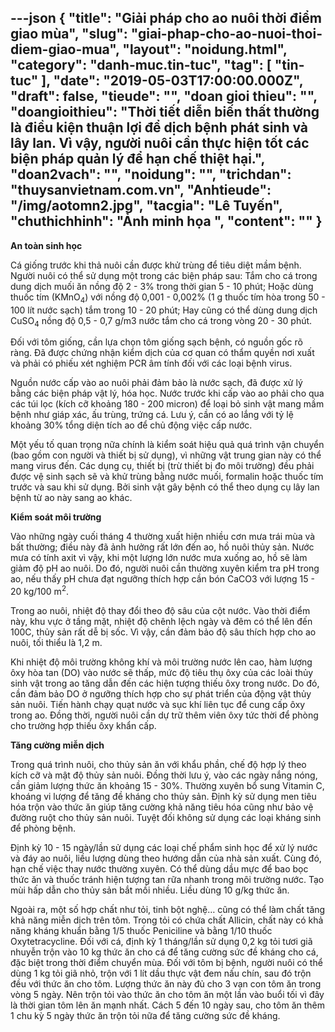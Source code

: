 ---json
{
    "title": "Giải pháp cho ao nuôi thời điểm giao mùa",
    "slug": "giai-phap-cho-ao-nuoi-thoi-diem-giao-mua",
    "layout": "noidung.html",
    "category": "danh-muc.tin-tuc",
    "tag": [
        "tin-tuc"
    ],
    "date": "2019-05-03T17:00:00.000Z",
    "draft": false,
    "tieude": "",
    "doan gioi thieu": "",
    "doangioithieu": "Thời tiết diễn biến thất thường là điều kiện thuận lợi để dịch bệnh phát sinh và lây lan. Vì vậy, người nuôi cần thực hiện tốt các biện pháp quản lý để hạn chế thiệt hại.",
    "doan2vach": "",
    "noidung": "",
    "trichdan": "thuysanvietnam.com.vn",
    "Anhtieude": "/img/aotomn2.jpg",
    "tacgia": "Lê Tuyến",
    "chuthichhinh": "Ảnh minh họa ",
    "__content__": ""
}
---
<p><strong>An to&agrave;n sinh học</strong></p>

<p>C&aacute; giống trước khi thả nu&ocirc;i cần được khử tr&ugrave;ng để ti&ecirc;u diệt mầm bệnh. Người nu&ocirc;i c&oacute; thể sử dụng một trong c&aacute;c biện ph&aacute;p sau: Tắm cho c&aacute; trong dung dịch muối ăn nồng độ 2 - 3% trong thời gian 5 - 10 ph&uacute;t; Hoặc d&ugrave;ng thuốc t&iacute;m (KMnO<sub>4</sub>) với nồng độ 0,001 - 0,002% (1 g thuốc t&iacute;m h&ograve;a trong 50 - 100 l&iacute;t nước sạch) tắm trong 10 - 20 ph&uacute;t; Hay cũng c&oacute; thể d&ugrave;ng dung dịch CuSO<sub>4</sub>&nbsp;nồng độ 0,5 - 0,7 g/m3 nước tắm cho c&aacute; trong v&ograve;ng 20 - 30 ph&uacute;t.</p>

<p>Đối với t&ocirc;m giống, cần lựa chọn t&ocirc;m giống sạch bệnh, c&oacute; nguồn gốc r&otilde; r&agrave;ng. Đ&atilde; được chứng nhận kiểm dịch của cơ quan c&oacute; thẩm quyền nơi xuất v&agrave; phải c&oacute; phiếu x&eacute;t nghiệm PCR &acirc;m t&iacute;nh đối với c&aacute;c loại bệnh virus.</p>

<p>Nguồn nước cấp v&agrave;o ao nu&ocirc;i phải đảm bảo l&agrave; nước sạch, đ&atilde; được xử l&yacute; bằng c&aacute;c biện ph&aacute;p vật l&yacute;, h&oacute;a học. Nước trước khi cấp v&agrave;o ao phải cho qua c&aacute;c t&uacute;i lọc (k&iacute;ch cỡ khoảng 180 - 200 micron) để loại bỏ sinh vật mang mầm bệnh như gi&aacute;p x&aacute;c, ấu tr&ugrave;ng, trứng c&aacute;. Lưu &yacute;, cần c&oacute; ao lắng với tỷ lệ khoảng 30% tổng diện t&iacute;ch ao để chủ động việc cấp nước.</p>

<p>Một yếu tố quan trọng nữa ch&iacute;nh l&agrave; kiểm so&aacute;t hiệu quả qu&aacute; tr&igrave;nh vận chuyển (bao gồm con người v&agrave; thiết bị sử dụng), v&igrave; những vật trung gian n&agrave;y c&oacute; thể mang virus đến. C&aacute;c dụng cụ, thiết bị (trừ thiết bị đo m&ocirc;i trường) đều phải được vệ sinh sạch sẽ v&agrave; khử tr&ugrave;ng bằng nước muối, formalin hoặc thuốc t&iacute;m trước v&agrave; sau khi sử dụng. Bởi sinh vật g&acirc;y bệnh c&oacute; thể theo dụng cụ l&acirc;y lan bệnh từ ao n&agrave;y sang ao kh&aacute;c.</p>

<p><strong>Kiểm so&aacute;t m&ocirc;i trường</strong></p>

<p>V&agrave;o những ng&agrave;y cuối th&aacute;ng 4 thường xuất hiện nhiều cơn mưa tr&aacute;i m&ugrave;a v&agrave; bất thường; điều n&agrave;y đ&atilde; ảnh hưởng rất lớn đến ao, hồ nu&ocirc;i thủy sản. Nước mưa c&oacute; t&iacute;nh axit v&igrave; vậy, khi một lượng lớn nước mưa xuống ao, hồ sẽ l&agrave;m giảm độ pH ao nu&ocirc;i. Do đ&oacute;, người nu&ocirc;i cần thường xuy&ecirc;n kiểm tra pH trong ao, nếu thấy pH chưa đạt ngưỡng th&iacute;ch hợp cần b&oacute;n CaCO3 với lượng 15 - 20 kg/100 m<sup>2</sup>.</p>

<p>Trong ao nu&ocirc;i, nhiệt độ thay đổi theo độ s&acirc;u của cột nước. V&agrave;o thời điểm n&agrave;y, khu vực ở tầng mặt, nhiệt độ ch&ecirc;nh lệch ng&agrave;y v&agrave; đ&ecirc;m c&oacute; thể l&ecirc;n đến 100C, thủy sản rất dễ bị sốc. V&igrave; vậy, cần đảm bảo độ s&acirc;u th&iacute;ch hợp cho ao nu&ocirc;i, tối thiểu l&agrave; 1,2 m.</p>

<p>Khi nhiệt độ m&ocirc;i trường kh&ocirc;ng kh&iacute; v&agrave; m&ocirc;i trường nước l&ecirc;n cao, h&agrave;m lượng &ocirc;xy h&ograve;a tan (DO) v&agrave;o nước sẽ thấp, mức độ ti&ecirc;u thụ &ocirc;xy của c&aacute;c lo&agrave;i thủy sinh vật trong ao tăng dẫn đến c&aacute;c hiện tượng thiếu &ocirc;xy trong nước. Do đ&oacute;, cần đảm bảo DO ở ngưỡng th&iacute;ch hợp cho sự ph&aacute;t triển của động vật thủy sản nu&ocirc;i. Tiến h&agrave;nh chạy quạt nước v&agrave; sục kh&iacute; li&ecirc;n tục để cung cấp &ocirc;xy trong ao. Đồng thời, người nu&ocirc;i cần dự trữ th&ecirc;m vi&ecirc;n &ocirc;xy tức thời để ph&ograve;ng cho trường hợp thiếu &ocirc;xy khẩn cấp.</p>

<p><strong>Tăng cường miễn dịch</strong></p>

<p>Trong qu&aacute; tr&igrave;nh nu&ocirc;i, cho thủy sản ăn với khẩu phần, chế độ hợp l&yacute; theo k&iacute;ch cỡ v&agrave; mật độ thủy sản nu&ocirc;i. Đồng thời lưu &yacute;, v&agrave;o c&aacute;c ng&agrave;y nắng n&oacute;ng, cần giảm lượng thức ăn khoảng 15 - 30%. Thường xuy&ecirc;n bổ sung Vitamin C, kho&aacute;ng vi lượng để tăng đề kh&aacute;ng cho thủy sản. Định kỳ sử dụng men ti&ecirc;u h&oacute;a trộn v&agrave;o thức ăn gi&uacute;p tăng cường khả năng ti&ecirc;u h&oacute;a cũng như bảo vệ đường ruột cho thủy sản nu&ocirc;i. Tuyệt đối kh&ocirc;ng sử dụng c&aacute;c loại kh&aacute;ng sinh để ph&ograve;ng bệnh.</p>

<p>Định kỳ 10 - 15 ng&agrave;y/lần sử dụng c&aacute;c loại chế phẩm sinh học để xử l&yacute; nước v&agrave; đ&aacute;y ao nu&ocirc;i, liều lượng d&ugrave;ng theo hướng dẫn của nh&agrave; sản xuất. C&ugrave;ng đ&oacute;, hạn chế việc thay nước thường xuy&ecirc;n. C&oacute; thể d&ugrave;ng dầu mực để bao bọc thức ăn v&agrave; thuốc tr&aacute;nh hiện tượng tan rữa nhanh trong m&ocirc;i trường nước. Tạo m&ugrave;i hấp dẫn cho thủy sản bắt mồi nhiều. Liều d&ugrave;ng 10 g/kg thức ăn.</p>

<p>Ngo&agrave;i ra, một số hợp chất như tỏi, tinh bột nghệ&hellip; cũng c&oacute; thể l&agrave;m chất tăng khả năng miễn dịch tr&ecirc;n t&ocirc;m. Trong tỏi c&oacute; chứa chất Allicin, chất n&agrave;y c&oacute; khả năng kh&aacute;ng khuẩn bằng 1/5 thuốc Peniciline v&agrave; bằng 1/10 thuốc Oxytetracycline. Đối với c&aacute;, định kỳ 1 th&aacute;ng/lần sử dụng 0,2 kg tỏi tươi gi&atilde; nhuyễn trộn v&agrave;o 10 kg thức ăn cho c&aacute; để tăng cường sức đề kh&aacute;ng cho c&aacute;, đặc biệt trong thời điểm chuyển m&ugrave;a. Đối với t&ocirc;m bị bệnh, người nu&ocirc;i c&oacute; thể d&ugrave;ng 1 kg tỏi gi&atilde; nhỏ, trộn với 1 l&iacute;t dầu thực vật đem nấu ch&iacute;n, sau đ&oacute; trộn đều với thức ăn cho t&ocirc;m. Lượng thức ăn n&agrave;y đủ cho 3 vạn con t&ocirc;m ăn trong v&ograve;ng 5 ng&agrave;y. N&ecirc;n trộn tỏi v&agrave;o thức ăn cho t&ocirc;m ăn một lần v&agrave;o buổi tối v&igrave; đ&acirc;y l&agrave; thời gian t&ocirc;m l&ecirc;n ăn mạnh nhất. C&aacute;ch 5 đến 10 ng&agrave;y sau, cho t&ocirc;m ăn th&ecirc;m 1 chu kỳ 5 ng&agrave;y thức ăn trộn tỏi nữa để tăng cường sức đề kh&aacute;ng.&nbsp;</p>
